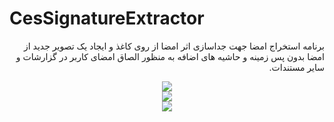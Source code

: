 # CesSignatureExtractor

<div dir="rtl">
  <p>
    برنامه استخراج امضا جهت جداسازی اثر امضا از روی کاغذ و ایجاد یک تصویر جدید از امضا بدون پس زمینه و حاشیه های اضافه به منظور الصاق امضای کاربر در گزارشات و سایر مستندات.
  </p>


  <div align="center">
    <img src="https://github.com/CesSolutions/CesSignatureExtractor/assets/74654532/8a64cf73-71a6-48a9-8ef6-500e5fe65282">
    <br>
    <img src="https://github.com/CesSolutions/CesSignatureExtractor/assets/74654532/f80164ab-9ead-4d5e-bef4-7216e9aa1574">
    <br>
    <img src="https://github.com/CesSolutions/CesSignatureExtractor/assets/74654532/b45d52d0-ed40-40dd-a6cb-9d6a114f3cc1">
  </div>
</div>
